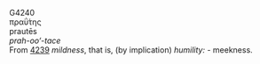 G4240  
πραΰ́της  
prautēs  
*prah-oo‘-tace*  
From [4239](g4239) *mildness*, that is, (by implication) *humility:* -
meekness.  
